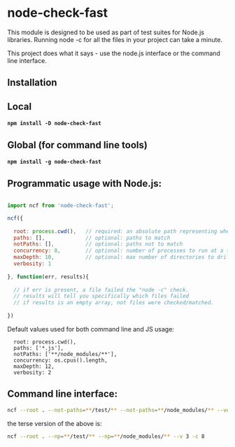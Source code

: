 

# node-check-fast

This module is designed to be used as part of test suites for Node.js libraries.
Running node -c for all the files in your project can take a minute.

This project does what it says - use the node.js interface or the command line interface.

## Installation

## Local
#### ``` npm install -D node-check-fast ```

## Global (for command line tools)
#### ``` npm install -g node-check-fast ```


## Programmatic usage with Node.js:

```js

import ncf from 'node-check-fast';

ncf({
  
  root: process.cwd(),   // required: an absolute path representing where to start searching for .js files
  paths: [],             // optional: paths to match
  notPaths: [],          // optional: paths not to match
  concurrency: 8,        // optional: number of processes to run at a time
  maxDepth: 10,          // optional: max number of directories to drill into it
  verbosity: 1
  
}, function(err, results){
    
  // if err is present, a file failed the "node -c" check.
  // results will tell you specifically which files failed
  // if results is an empty array, not files were checked/matched.
  
})

```

Default values used for both command line and JS usage:

```
  root: process.cwd(),   
  paths: ['*.js'],             
  notPaths: ['**/node_modules/**'],        
  concurrency: os.cpus().length,        
  maxDepth: 12,          
  verbosity: 2

```


## Command line interface:

```bash
ncf --root . --not-paths=**/test/** --not-paths=**/node_modules/** --verbosity 3 --concurrency=8
```

the terse version of the above is:

```bash
ncf --root . --np=**/test/** --np=**/node_modules/** --v 3 -c 8
```




